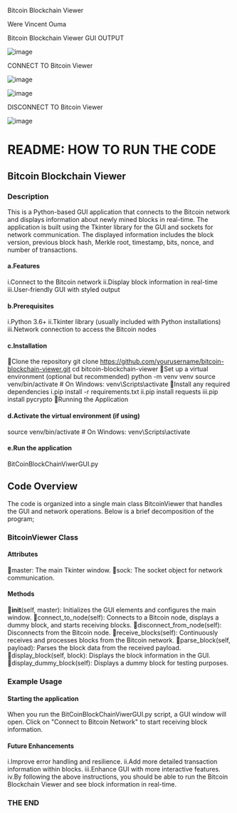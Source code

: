Bitcoin Blockchain Viewer



Were Vincent Ouma

Bitcoin Blockchain Viewer
GUI OUTPUT

![image](https://github.com/VincentOracle/Bitcoin-Blockchain-Viewer/assets/104081669/c96b776b-3a3b-4570-b835-97134a2eba7b)

CONNECT TO Bitcoin Viewer

![image](https://github.com/VincentOracle/Bitcoin-Blockchain-Viewer/assets/104081669/fdac8eac-e8b8-4bf0-9a4c-20ee29c4345e)

![image](https://github.com/VincentOracle/Bitcoin-Blockchain-Viewer/assets/104081669/5201353b-87e0-45fe-82d1-9fd19fe5f028)


 DISCONNECT TO Bitcoin Viewer

![image](https://github.com/VincentOracle/Bitcoin-Blockchain-Viewer/assets/104081669/735e1e22-b996-4250-92ff-942cba7c17e7)



# README: HOW TO RUN THE CODE
## Bitcoin Blockchain Viewer
### Description
This is a Python-based GUI application that connects to the Bitcoin network and displays information about newly mined blocks in real-time. The application is built using the Tkinter library for the GUI and sockets for network communication. The displayed information includes the block version, previous block hash, Merkle root, timestamp, bits, nonce, and number of transactions.
#### a.Features
i.Connect to the Bitcoin network
ii.Display block information in real-time
iii.User-friendly GUI with styled output

#### b.Prerequisites
i.Python 3.6+
ii.Tkinter library (usually included with Python installations)
iii.Network connection to access the Bitcoin nodes

#### c.Installation
Clone the repository
git clone https://github.com/yourusername/bitcoin-blockchain-viewer.git
cd bitcoin-blockchain-viewer
Set up a virtual environment (optional but recommended)
python -m venv venv
source venv/bin/activate   # On Windows: venv\Scripts\activate
Install any required dependencies
i.pip install -r requirements.txt
ii.pip install requests
iii.pip install pycrypto
Running the Application

#### d.Activate the virtual environment (if using)
source venv/bin/activate   # On Windows: venv\Scripts\activate
#### e.Run the application
BitCoinBlockChainViwerGUI.py

## Code Overview
The code is organized into a single main class BitcoinViewer that handles the GUI and network operations. Below is a brief decomposition of the program;
### BitcoinViewer Class
#### Attributes
master: The main Tkinter window.
sock: The socket object for network communication.

#### Methods
__init__(self, master): Initializes the GUI elements and configures the main window.
connect_to_node(self): Connects to a Bitcoin node, displays a dummy block, and starts receiving blocks.
disconnect_from_node(self): Disconnects from the Bitcoin node.
receive_blocks(self): Continuously receives and processes blocks from the Bitcoin network.
parse_block(self, payload): Parses the block data from the received payload.
display_block(self, block): Displays the block information in the GUI.
display_dummy_block(self): Displays a dummy block for testing purposes.

### Example Usage
#### Starting the application
When you run the BitCoinBlockChainViwerGUI.py script, a GUI window will open. Click on "Connect to Bitcoin Network" to start receiving block information.

#### Future Enhancements
i.Improve error handling and resilience.
ii.Add more detailed transaction information within blocks.
iii.Enhance GUI with more interactive features.
iv.By following the above instructions, you should be able to run the Bitcoin Blockchain Viewer and see block information in real-time.

### ****THE END****
